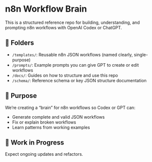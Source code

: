 # n8n Workflow Brain

This is a structured reference repo for building, understanding, and prompting n8n workflows with OpenAI Codex or ChatGPT.

## 📁 Folders

- `/templates/`: Reusable n8n JSON workflows (named clearly, single-purpose)
- `/prompts/`: Example prompts you can give GPT to create or edit workflows
- `/docs/`: Guides on how to structure and use this repo
- `/schema/`: Reference schema or key JSON structure documentation

## 🧠 Purpose

We’re creating a “brain” for n8n workflows so Codex or GPT can:
- Generate complete and valid JSON workflows
- Fix or explain broken workflows
- Learn patterns from working examples

## 🧪 Work in Progress

Expect ongoing updates and refactors.

